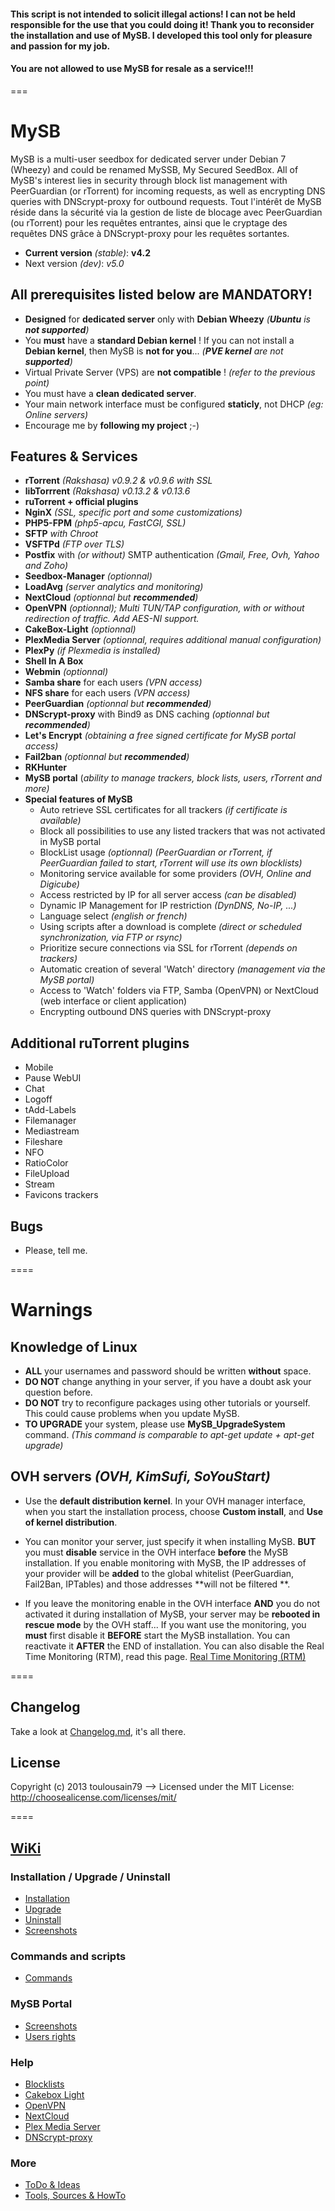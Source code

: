 #### This script is not intended to solicit illegal actions! I can not be held responsible for the use that you could doing it! Thank you to reconsider the installation and use of MySB. I developed this tool only for pleasure and passion for my job.
#### You are not allowed to use MySB for resale as a service!!!
===

# MySB
MySB is a multi-user seedbox for dedicated server under Debian 7 (Wheezy) and could be renamed MySSB, My Secured SeedBox.
All of MySB's interest lies in security through block list management with PeerGuardian (or rTorrent) for incoming requests, as well as encrypting DNS queries with DNScrypt-proxy for outbound requests.
Tout l'intérêt de MySB réside dans la sécurité via la gestion de liste de blocage avec PeerGuardian (ou rTorrent) pour les requêtes entrantes, ainsi que le cryptage des requêtes DNS grâce à DNScrypt-proxy pour les requêtes sortantes.

* **Current version** _(stable)_: **v4.2**
* Next version _(dev)_: _v5.0_

## All prerequisites listed below are MANDATORY!

* **Designed** for **dedicated server** only with **Debian Wheezy** _(**Ubuntu** is **not supported**)_
* You **must** have a **standard Debian kernel** ! If you can not install a **Debian kernel**, then MySB is **not for you**... _(**PVE kernel** are not **supported**)_
* Virtual Private Server (VPS) are **not compatible** ! _(refer to the previous point)_
* You must have a **clean dedicated server**.
* Your main network interface must be configured **staticly**, not DHCP _(eg: Online servers)_
* Encourage me by **following my project** ;-)

## Features & Services
* **rTorrent** _(Rakshasa) v0.9.2 & v0.9.6 with SSL_
* **libTorrrent** _(Rakshasa) v0.13.2 & v0.13.6_
* **ruTorrent + official plugins**
* **NginX** _(SSL, specific port and some customizations)_
* **PHP5-FPM** _(php5-apcu, FastCGI, SSL)_
* **SFTP** _with Chroot_
* **VSFTPd** _(FTP over TLS)_
* **Postfix** with _(or without)_ SMTP authentication _(Gmail, Free, Ovh, Yahoo and Zoho)_
* **Seedbox-Manager** _(optionnal)_
* **LoadAvg** _(server analytics and monitoring)_
* **NextCloud** _(optionnal but **recommended**)_
* **OpenVPN** _(optionnal); Multi TUN/TAP configuration, with or without redirection of traffic. Add AES-NI support._
* **CakeBox-Light** _(optionnal)_
* **PlexMedia Server** _(optionnal, requires additional manual configuration)_
* **PlexPy** _(if Plexmedia is installed)_
* **Shell In A Box**
* **Webmin** _(optionnal)_
* **Samba share** for each users _(VPN access)_
* **NFS share** for each users _(VPN access)_
* **PeerGuardian** _(optionnal but **recommended**)_
* **DNScrypt-proxy** with Bind9 as DNS caching _(optionnal but **recommended**)_
* **Let's Encrypt** _(obtaining a free signed certificate for MySB portal access)_
* **Fail2ban** _(optionnal but **recommended**)_
* **RKHunter**
* **MySB portal** (_ability to manage trackers, block lists, users, rTorrent and more)_
* **Special features of MySB**
  + Auto retrieve SSL certificates for all trackers _(if certificate is available)_
  + Block all possibilities to use any listed trackers that was not activated in MySB portal
  + BlockList usage _(optionnal) (PeerGuardian or rTorrent, if PeerGuardian failed to start, rTorrent will use its own blocklists)_
  + Monitoring service available for some providers _(OVH, Online and Digicube)_
  + Access restricted by IP for all server access _(can be disabled)_
  + Dynamic IP Management for IP restriction _(DynDNS, No-IP, ...)_
  + Language select _(english or french)_
  + Using scripts after a download is complete _(direct or scheduled synchronization, via FTP or rsync)_
  + Prioritize secure connections via SSL for rTorrent _(depends on trackers)_
  + Automatic creation of several 'Watch' directory _(management via the MySB portal)_
  + Access to 'Watch' folders via FTP, Samba (OpenVPN) or NextCloud (web interface or client application)
  + Encrypting outbound DNS queries with DNScrypt-proxy

## Additional ruTorrent plugins

* Mobile
* Pause WebUI
* Chat
* Logoff
* tAdd-Labels
* Filemanager
* Mediastream
* Fileshare
* NFO
* RatioColor
* FileUpload
* Stream
* Favicons trackers

## Bugs

* Please, tell me.

====
# Warnings
## Knowledge of Linux
* **ALL** your usernames and password should be written **without** space.
* **DO NOT** change anything in your server, if you have a doubt ask your question before.
* **DO NOT** try to reconfigure packages using other tutorials or yourself. This could cause problems when you update MySB.
* **TO UPGRADE** your system, please use **MySB_UpgradeSystem** command. _(This command is comparable to apt-get update + apt-get upgrade)_

## OVH servers	_(OVH, KimSufi, SoYouStart)_
* Use the **default distribution kernel**. In your OVH manager interface, when you start the installation process, choose **Custom install**, and **Use of kernel distribution**.

* You can monitor your server, just specify it when installing MySB. **BUT** you must **disable** service in the OVH interface **before** the MySB installation. If you enable monitoring with MySB, the IP addresses of your provider will be **added** to the global whitelist (PeerGuardian, Fail2Ban, IPTables) and those addresses **will not be filtered **.

* If you leave the monitoring enable in the OVH interface **AND** you do not activated it during installation of MySB, your server may be **rebooted in rescue mode** by the OVH staff... If you want use the monitoring, you **must** first disable it **BEFORE** start the MySB installation. You can reactivate it **AFTER** the END of installation. You can also disable the Real Time Monitoring (RTM), read this page. [Real Time Monitoring (RTM)](http://www.torrent-invites.com/showthread.php?t=39022)

====
## Changelog

Take a look at [Changelog.md](https://github.com/toulousain79/MySB/blob/v5.0/Changelog.md), it's all there.

## License

Copyright (c) 2013 toulousain79
--> Licensed under the MIT License: http://choosealicense.com/licenses/mit/

====
## [WiKi](https://github.com/toulousain79/MySB/wiki)
### Installation / Upgrade / Uninstall
* [Installation](https://github.com/toulousain79/MySB/wiki/%5BInstall%5D-Installation)
* [Upgrade](https://github.com/toulousain79/MySB/wiki/%5BInstall%5D-Upgrade)
* [Uninstall](https://github.com/toulousain79/MySB/wiki/%5BInstall%5D-Uninstall)
* [Screenshots](https://github.com/toulousain79/MySB/wiki/%5BInstall%5D-Screenshots)

### Commands and scripts
* [Commands](https://github.com/toulousain79/MySB/wiki/%5BCommands%5D-Commands-&-scripts)

### MySB Portal
* [Screenshots](https://github.com/toulousain79/MySB/wiki/%5BPortal%5D-Screenshots)
* [Users rights](https://github.com/toulousain79/MySB/wiki/%5BPortal%5D-Users-rights)

### Help
* [Blocklists](https://github.com/toulousain79/MySB/wiki/%5BHelp%5D-Blocklists)
* [Cakebox Light](https://github.com/toulousain79/MySB/wiki/%5BHelp%5D-Cakebox-Light)
* [OpenVPN](https://github.com/toulousain79/MySB/wiki/%5BHelp%5D-OpenVPN)
* [NextCloud](https://github.com/toulousain79/MySB/wiki/%5BHelp%5D-NextCloud)
* [Plex Media Server](https://github.com/toulousain79/MySB/wiki/%5BHelp%5D-Plex-Media-Server)
* [DNScrypt-proxy](https://github.com/toulousain79/MySB/wiki/%5BHelp%5D-Renew-DNScrypt-Resolvers)

### More
* [ToDo & Ideas](https://github.com/toulousain79/MySB/wiki/%5BMore%5D-ToDo-&-Ideas)
* [Tools, Sources & HowTo](https://github.com/toulousain79/MySB/wiki/%5BMore%5D-Tools,-Sources-and-HowTo)
